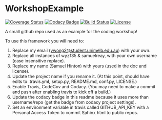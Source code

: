 # WorkshopExample

[![Coverage Status](https://codecov.io/gh/wyz135/WorkshopExample/branch/master/graph/badge.svg)](https://codecov.io/gh/wyz135/WorkshopExample)
[![Codacy Badge](https://api.codacy.com/project/badge/Grade/ea7ca374a79c4321952715a228a454f0)](https://www.codacy.com/app/samuelreay/WorkshopExample?utm_source=github.com&amp;utm_medium=referral&amp;utm_content=wyz135/WorkshopExample&amp;utm_campaign=Badge_Grade)
[![Build Status](https://img.shields.io/travis/wyz135/WorkshopExample.svg)](https://travis-ci.org/wyz135/WorkshopExample)
[![License](http://img.shields.io/badge/license-MIT-blue.svg?style=flat)](https://github.com/wyz135/blob/master/LICENSE)

A small github repo used as an example for the coding workshop!

To use this framework you will need to:

1. Replace my email (ywong2@student.unimelb.edu.au) with your own.
2. Replace all instances of wyz135 & samuelreay, with your own username (case insensitive replace).
3. Replace my name (Samuel Hinton) with yours (used in the doc and license).
3. Update the project name if you rename it. (At this point, should have edits to .travis.yml, setup.py, README.md, conf.py, LICENSE.)
4. Enable Travis, CodeCov and Codacy. (You may need to make a commit and push after enabling travis to kick off a build.)
5. Update the codacy badge in this readme because it uses more than username/repo (get the badge from codacy project settings).
6. Set an environment variable in travis called GITHUB_API_KEY with a Personal Access Token to commit Sphinx html to public repos.
